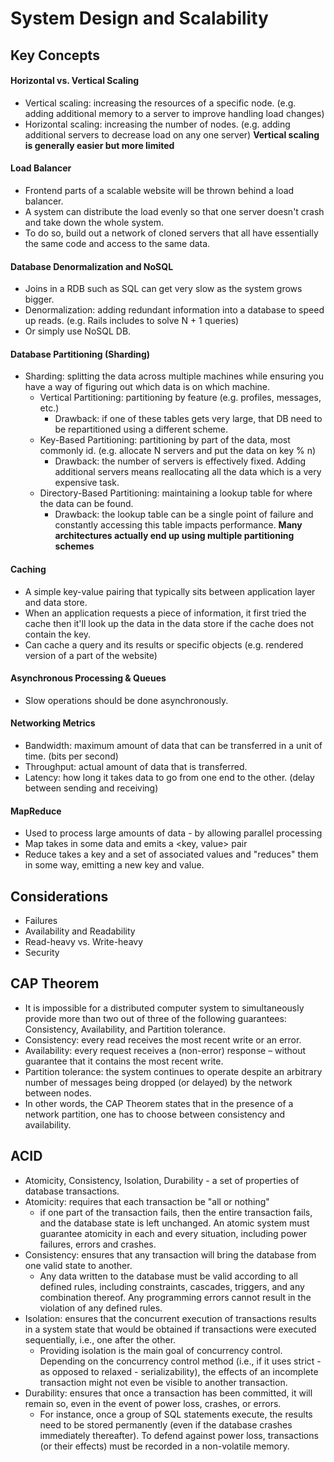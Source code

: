 # System Design and Scalability

## Key Concepts
#### Horizontal vs. Vertical Scaling
- Vertical scaling: increasing the resources of a specific node. (e.g. adding additional memory to a server to improve handling load changes)
- Horizontal scaling: increasing the number of nodes. (e.g. adding additional servers to decrease load on any one server)
**Vertical scaling is generally easier but more limited**

#### Load Balancer
- Frontend parts of a scalable website will be thrown behind a load balancer.
- A system can distribute the load evenly so that one server doesn't crash and take down the whole system.
- To do so, build out a network of cloned servers that all have essentially the same code and access to the same data.

#### Database Denormalization and NoSQL
- Joins in a RDB such as SQL can get very slow as the system grows bigger.
- Denormalization: adding redundant information into a database to speed up reads. (e.g. Rails includes to solve N + 1 queries)
- Or simply use NoSQL DB.

#### Database Partitioning (Sharding)
- Sharding: splitting the data across multiple machines while ensuring you have a way of figuring out which data is on which machine.
  - Vertical Partitioning: partitioning by feature (e.g. profiles, messages, etc.)
    - Drawback: if one of these tables gets very large, that DB need to be repartitioned using a different scheme.
  - Key-Based Partitioning: partitioning by part of the data, most commonly id. (e.g. allocate N servers and put the data on key % n)
    - Drawback: the number of servers is effectively fixed. Adding additional servers means reallocating all the data which is a very expensive task.
  - Directory-Based Partitioning: maintaining a lookup table for where the data can be found.
    - Drawback: the lookup table can be a single point of failure and constantly accessing this table impacts performance.
**Many architectures actually end up using multiple partitioning schemes**

#### Caching
- A simple key-value pairing that typically sits between application layer and data store.
- When an application requests a piece of information, it first tried the cache then it'll look up the data in the data store if the cache does not contain the key.
- Can cache a query and its results or specific objects (e.g. rendered version of a part of the website)

#### Asynchronous Processing & Queues
- Slow operations should be done asynchronously.

#### Networking Metrics
- Bandwidth: maximum amount of data that can be transferred in a unit of time. (bits per second)
- Throughput: actual amount of data that is transferred.
- Latency: how long it takes data to go from one end to the other. (delay between sending and receiving)

#### MapReduce
- Used to process large amounts of data - by allowing parallel processing
- Map takes in some data and emits a <key, value> pair
- Reduce takes a key and a set of associated values and "reduces" them in some way, emitting a new key and value.

## Considerations
- Failures
- Availability and Readability
- Read-heavy vs. Write-heavy
- Security

## CAP Theorem
- It is impossible for a distributed computer system to simultaneously provide more than two out of three of the following guarantees: Consistency, Availability, and	Partition tolerance.
- Consistency: every read receives the most recent write or an error.
- Availability: every request receives a (non-error) response – without guarantee that it contains the most recent write.
- Partition tolerance: the system continues to operate despite an arbitrary number of messages being dropped (or delayed) by the network between nodes.
- In other words, the CAP Theorem states that in the presence of a network partition, one has to choose between consistency and availability.

## ACID
- Atomicity, Consistency, Isolation, Durability - a set of properties of database transactions.
- Atomicity: requires that each transaction be "all or nothing"
  - if one part of the transaction fails, then the entire transaction fails, and the database state is left unchanged. An atomic system must guarantee atomicity in each and every situation, including power failures, errors and crashes.
- Consistency: ensures that any transaction will bring the database from one valid state to another.
  - Any data written to the database must be valid according to all defined rules, including constraints, cascades, triggers, and any combination thereof. Any programming errors cannot result in the violation of any defined rules.
- Isolation: ensures that the concurrent execution of transactions results in a system state that would be obtained if transactions were executed sequentially, i.e., one after the other.
  - Providing isolation is the main goal of concurrency control. Depending on the concurrency control method (i.e., if it uses strict - as opposed to relaxed - serializability), the effects of an incomplete transaction might not even be visible to another transaction.
- Durability: ensures that once a transaction has been committed, it will remain so, even in the event of power loss, crashes, or errors.
  - For instance, once a group of SQL statements execute, the results need to be stored permanently (even if the database crashes immediately thereafter). To defend against power loss, transactions (or their effects) must be recorded in a non-volatile memory.
